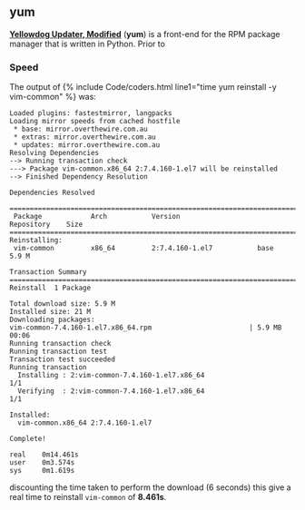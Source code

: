## yum
[**Yellowdog Updater, Modified**](http://yum.baseurl.org/) (**yum**) is a front-end for the RPM package manager that is written in Python. Prior to 

### Speed
The output of {% include Code/coders.html line1="time yum reinstall -y vim-common" %} was:
~~~
Loaded plugins: fastestmirror, langpacks
Loading mirror speeds from cached hostfile
 * base: mirror.overthewire.com.au
 * extras: mirror.overthewire.com.au
 * updates: mirror.overthewire.com.au
Resolving Dependencies
--> Running transaction check
---> Package vim-common.x86_64 2:7.4.160-1.el7 will be reinstalled
--> Finished Dependency Resolution

Dependencies Resolved

================================================================================
 Package            Arch           Version                   Repository    Size
================================================================================
Reinstalling:
 vim-common         x86_64         2:7.4.160-1.el7           base         5.9 M

Transaction Summary
================================================================================
Reinstall  1 Package

Total download size: 5.9 M
Installed size: 21 M
Downloading packages:
vim-common-7.4.160-1.el7.x86_64.rpm                        | 5.9 MB   00:06     
Running transaction check
Running transaction test
Transaction test succeeded
Running transaction
  Installing : 2:vim-common-7.4.160-1.el7.x86_64                            1/1
  Verifying  : 2:vim-common-7.4.160-1.el7.x86_64                            1/1

Installed:
  vim-common.x86_64 2:7.4.160-1.el7                                             

Complete!

real    0m14.461s
user    0m3.574s
sys     0m1.619s
~~~

discounting the time taken to perform the download (6 seconds) this give a real time to reinstall `vim-common` of **8.461s**.
